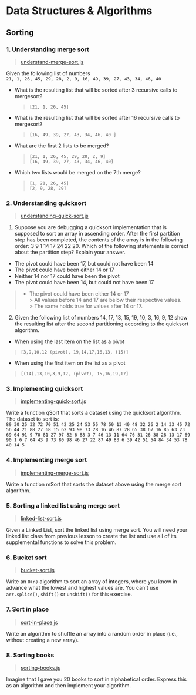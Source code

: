 # Data Structures & Algorithms

## Sorting

### 1. Understanding merge sort  

  > [understand-merge-sort.js](../master/drills/understand-merge-sort.js)  
  
Given the following list of numbers  
`21, 1, 26, 45, 29, 28, 2, 9, 16, 49, 39, 27, 43, 34, 46, 40`

 - What is the resulting list that will be sorted after 3 recursive calls to mergesort?  
    > `[21, 1, 26, 45]`  
 - What is the resulting list that will be sorted after 16 recursive calls to mergesort?  
    > `[16, 49, 39, 27, 43, 34, 46, 40 ]`  
 - What are the first 2 lists to be merged?  
    > `[21, 1, 26, 45, 29, 28, 2, 9]`  
    > `[16, 49, 39, 27, 43, 34, 46, 40]`  
 - Which two lists would be merged on the 7th merge?  
    > `[1, 21, 26, 45]`  
    > `[2, 9, 28, 29]`  

### 2. Understanding quicksort  

  > [understanding-quick-sort.js](../master/drills/understanding-quick-sort.js)  
  
  1. Suppose you are debugging a quicksort implementation that is supposed to sort an array in ascending order. After the first partition step has been completed, the contents of the array is in the following order: 3 9 1 14 17 24 22 20. Which of the following statements is correct about the partition step? Explain your answer.

  - The pivot could have been 17, but could not have been 14
  - The pivot could have been either 14 or 17
  - Neither 14 nor 17 could have been the pivot
  - The pivot could have been 14, but could not have been 17  

  > * The pivot could have been either 14 or 17  
    > All values before 14 and 17 are below their respective values.  
    > The same holds true for values after 14 or 17.  

  2. Given the following list of numbers 14, 17, 13, 15, 19, 10, 3, 16, 9, 12 show the resulting list after the second partitioning according to the quicksort algorithm.

  - When using the last item on the list as a pivot  
  > `[3,9,10,12 (pivot), 19,14,17,16,13, (15)]`  
  - When using the first item on the list as a pivot  
  > `[(14),13,10,3,9,12, (pivot), 15,16,19,17]`  

### 3. Implementing quicksort  

  > [implementing-quick-sort.js](../master/drills/implementing-quick-sort.js)  
  
Write a function qSort that sorts a dataset using the quicksort algorithm. The dataset to sort is:  
`89 30 25 32 72 70 51 42 25 24 53 55 78 50 13 40 48 32 26 2 14 33 45 72 56 44 21 88 27 68 15 62 93 98 73 28 16 46 87 28 65 38 67 16 85 63 23 69 64 91 9 70 81 27 97 82 6 88 3 7 46 13 11 64 76 31 26 38 28 13 17 69 90 1 6 7 64 43 9 73 80 98 46 27 22 87 49 83 6 39 42 51 54 84 34 53 78 40 14 5`  

### 4. Implementing merge sort  

  > [implementing-merge-sort.js](../master/drills/implementing-merge-sort.js)  

Write a function mSort that sorts the dataset above using the merge sort algorithm.

### 5. Sorting a linked list using merge sort  

  > [linked-list-sort.js](../master/drills/linked-list-sort.js)  

Given a Linked List, sort the linked list using merge sort. You will need your linked list class from previous lesson to create the list and use all of its supplemental functions to solve this problem.

### 6. Bucket sort  

  > [bucket-sort.js](../master/drills/bucket-sort.js)  

Write an `O(n)` algorithm to sort an array of integers, where you know in advance what the lowest and highest values are. You can't use `arr.splice()`, `shift()` or `unshift()` for this exercise.

### 7. Sort in place  

  > [sort-in-place.js](../master/drills/sort-in-place.js)  

Write an algorithm to shuffle an array into a random order in place (i.e., without creating a new array).

### 8. Sorting books  

  > [sorting-books.js](../master/drills/sorting-books.js)  
  
Imagine that I gave you 20 books to sort in alphabetical order. Express this as an algorithm and then implement your algorithm.